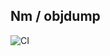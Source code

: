 ## Nm / objdump

![CI](https://github.com/EpitechIT2020/B-PSU-400-RUN-4-1-nmobjdump-julien.pause/workflows/CI/badge.svg)